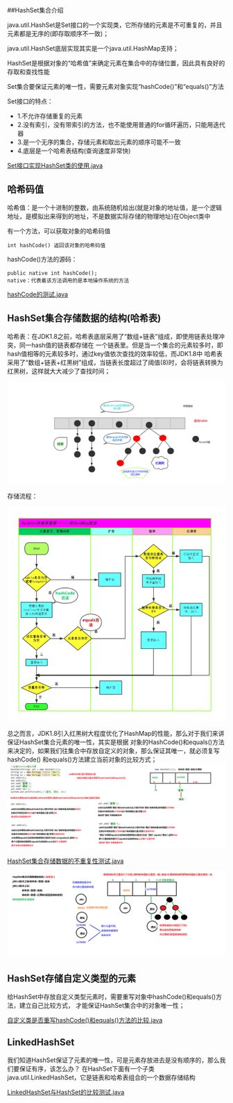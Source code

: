 ##HashSet集合介绍

java.util.HashSet是Set接口的一个实现类，它所存储的元素是不可重复的，并且
元素都是无序的(即存取顺序不一致)；

java.util.HashSet底层实现其实是一个java.util.HashMap支持；

HashSet是根据对象的“哈希值”来确定元素在集合中的存储位置，因此具有良好的存取和查找性能

Set集合要保证元素的唯一性，需要元素对象实现“hashCode()”和“equals()”方法

Set接口的特点：
 *  1.不允许存储重复的元素
 *  2.没有索引，没有带索引的方法，也不能使用普通的for循环遍历，只能用迭代器
 *  3.是一个无序的集合，存储元素和取出元素的顺序可能不一致
 *  4.底层是一个哈希表结构(查询速度非常快)

[Set接口实现HashSet类的使用.java](./Set/java/Demo01_Set.java)

## 哈希码值
哈希值：是一个十进制的整数，由系统随机给出(就是对象的地址值，是一个逻辑地址，是模拟出来得到的地址，不是数据实际存储的物理地址)在Object类中

有一个方法，可以获取对象的哈希码值
	
	int hashCode() 返回该对象的哈希码值

hashCode()方法的源码：
	
	public native int hashCode();
    native：代表着该方法调用的是本地操作系统的方法
    
[hashCode的测试.java](./Set/java/Demo01_HashCode.java)

## HashSet集合存储数据的结构(哈希表)

哈希表：在JDK1.8之前，哈希表底层采用了“数组+链表”组成，即使用链表处理冲突，同一hash值的链表都存储在
一个链表里。但是当一个集合的元素较多时，即hash值相等的元素较多时，通过key值依次查找的效率较低，而JDK1.8中
哈希表采用了“数组+链表+红黑树”组成，当链表长度超过了阈值(8)时，会将链表转换为红黑树，这样就大大减少了查找时间；
	

![](../img/哈希表.png)

存储流程：

![](../img/哈希流程图.png)

总之而言，JDK1.8引入红黑树大程度优化了HashMap的性能，那么对于我们来讲保证HashSet集合元素的唯一性，其实是根据
对象的HashCode()和equals()方法来决定的，如果我们往集合中存放自定义的对象，那么保证其唯一，就必须复写hashCode()
和equals()方法建立当前对象的比较方式；
![](../img/06_Set集合存储元素不重复的原理.bmp)

[HashSet集合存储数据的不重复性测试.java](./Set/java/Demo02_Set.java)

![](../img/05_HashSet集合存储数据的结构（哈希表）.bmp)

## HashSet存储自定义类型的元素

给HashSet中存放自定义类型元素时，需要重写对象中hashCode()和equals()方法，建立自己比较方式，
才能保证HashSet集合中的对象唯一性；

[自定义类是否重写hashCode()和equals()方法的比较.java](./Set/java/Demo03_Set.java)

## LinkedHashSet

我们知道HashSet保证了元素的唯一性，可是元素存放进去是没有顺序的，那么我们要保证有序，该怎么办？
在HashSet下面有一个子类java.util.LinkedHashSet，它是链表和哈希表组合的一个数据存储结构

[LinkedHashSet与HashSet的比较测试.java](./Set/java/Demo04_Set.java)





